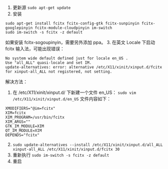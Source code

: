 ﻿1. 更新源
`sudo apt-get update`
2. 安装
```
sudo apt-get install fcitx fcitx-config-gtk fcitx-sunpinyin fcitx-googlepinyin fcitx-module-cloudpinyin im-switch
sudo im-switch -s fcitx -z default
```
如果安装 fcitx-sogoupinyin，需要另外添加 ppa。
3. 在英文 Locale 下启动 fcitx 输入法，可能出现错误：
```
No system wide default defined just for locale en_US .
Use "all_ALL" quasi-locale and set IM.
update-alternatives: error: alternative /etc/X11/xinit/xinput.d/fcitx for xinput-all_ALL not registered, not setting.
```
解决方法：
 1. 在 /etc/X11/xinit/xinput.d/ 下新建一个文件 en_US：
`sudo vim /etc/X11/xinit/xinput.d/en_US`
文件内容如下：
```
XMODIFIERS="@im=fcitx"
XIM=fcitx
XIM_PROGRAM=/usr/bin/fcitx
XIM_ARGS=""
GTK_IM_MODULE=XIM
QT_IM_MODULE=XIM
DEPENDS="fcitx"
```
 2. `sudo update-alternatives --install /etc/X11/xinit/xinput.d/all_ALL xinput-all_ALL /etc/X11/xinit/xinput.d/fcitx 30`
 3. 重新执行
`sudo im-switch -s fcitx -z default`
4. 重启
